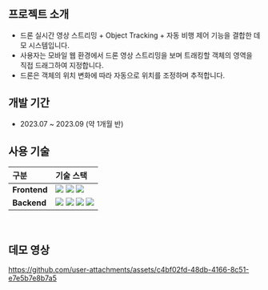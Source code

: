 ## 프로젝트 소개
- 드론 실시간 영상 스트리밍 + Object Tracking + 자동 비행 제어 기능을 결합한 데모 시스템입니다.
- 사용자는 모바일 웹 환경에서 드론 영상 스트리밍을 보며 트래킹할 객체의 영역을 직접 드래그하여 지정합니다.
- 드론은 객체의 위치 변화에 따라 자동으로 위치를 조정하며 추적합니다.

## 개발 기간
- 2023.07 ~ 2023.09 (약 1개월 반)

## 사용 기술
| 구분 | 기술 스택 |
| :-- | :-- |
| **Frontend** | <img src="https://img.shields.io/badge/HTML5-E34F26?logo=html5&logoColor=white" /> <img src="https://img.shields.io/badge/CSS3-1572B6?logo=css3&logoColor=white" /> <img src="https://img.shields.io/badge/JavaScript-F7DF1E?logo=javascript&logoColor=black" /> |
| **Backend** | <img src="https://img.shields.io/badge/Python-3776AB?logo=python&logoColor=white" /> <img src="https://img.shields.io/badge/Flask-000000?logo=flask&logoColor=white" /> <img src="https://img.shields.io/badge/OpenCV-5C3EE8?logo=opencv&logoColor=white" /> <img src="https://img.shields.io/badge/FFmpeg-000000?logo=ffmpeg&logoColor=white" /> |

<br />

## 데모 영상
https://github.com/user-attachments/assets/c4bf02fd-48db-4166-8c51-e7e5b7e8b7a5

